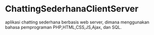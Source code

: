 ChattingSederhanaClientServer
=============================

aplikasi chatting sederhana berbasis web server, dimana menggunakan bahasa pemprograman PHP,HTML,CSS,JS,Ajax, dan SQL.
